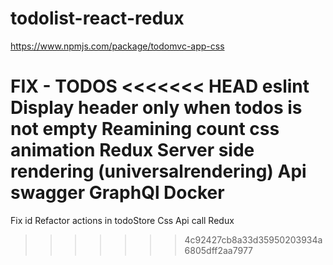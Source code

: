 # todolist-react-redux


https://www.npmjs.com/package/todomvc-app-css

FIX
    -
TODOS
<<<<<<< HEAD
    eslint
    Display header only when todos is not empty
    Reamining count
    css
    animation
    Redux
    Server side rendering (universalrendering)
    Api swagger
    GraphQl
    Docker
=======

Fix id
Refactor actions in todoStore
Css
Api call
Redux
>>>>>>> 4c92427cb8a33d35950203934a6805dff2aa7977
